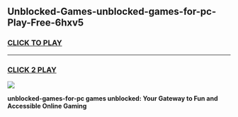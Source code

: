 
## Unblocked-Games-unblocked-games-for-pc-Play-Free-6hxv5
<h3>
<a href="https://premium76.site?title=unblocked-games-for-pc&ref=17A">CLICK TO PLAY</a></h3>
<hr>

<h3>
<a href="https://premium76.site?title=unblocked-games-for-pc&ref=17A">CLICK 2 PLAY</a>
  
</h3>

<a href="https://premium76.site?title=unblocked-games-for-pc&ref=17A"><img src="https://clearcache.store/games.png"></a>


**unblocked-games-for-pc games unblocked: Your Gateway to Fun and Accessible Online Gaming**
